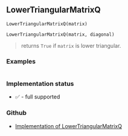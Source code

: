 ## LowerTriangularMatrixQ

```
LowerTriangularMatrixQ(matrix)
```

```
LowerTriangularMatrixQ(matrix, diagonal)
```

> returns `True` if `matrix` is lower triangular.

### Examples

```

```

### Implementation status

* &#x2705; - full supported

### Github

* [Implementation of LowerTriangularMatrixQ](https://github.com/axkr/symja_android_library/blob/master/symja_android_library/matheclipse-core/src/main/java/org/matheclipse/core/builtin/PredicateQ.java#L587) 
